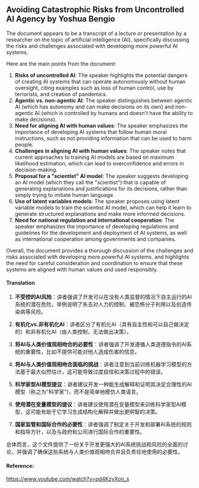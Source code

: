 ## Avoiding Catastrophic Risks from Uncontrolled AI Agency by Yoshua Bengio

The document appears to be a transcript of a lecture or presentation by a researcher on the topic of artificial intelligence (AI), specifically discussing the risks and challenges associated with developing more powerful AI systems.

Here are the main points from the document:

1. **Risks of uncontrolled AI**: The speaker highlights the potential dangers of creating AI systems that can operate autonomously without human oversight, citing examples such as loss of human control, use by terrorists, and creation of pandemics.
2. **Agentic vs. non-agentic AI**: The speaker distinguishes between agentic AI (which has autonomy and can make decisions on its own) and non-agentic AI (which is controlled by humans and doesn't have the ability to make decisions).
3. **Need for aligning AI with human values**: The speaker emphasizes the importance of developing AI systems that follow human moral instructions, such as not providing information that can be used to harm people.
4. **Challenges in aligning AI with human values**: The speaker notes that current approaches to training AI models are based on maximum likelihood estimation, which can lead to overconfidence and errors in decision-making.
5. **Proposal for a "scientist" AI model**: The speaker suggests developing an AI model (which they call the "scientist") that is capable of generating explanations and justifications for its decisions, rather than simply trying to imitate human language.
6. **Use of latent variables models**: The speaker proposes using latent variable models to train the scientist AI model, which can help it learn to generate structured explanations and make more informed decisions.
7. **Need for national regulation and international cooperation**: The speaker emphasizes the importance of developing regulations and guidelines for the development and deployment of AI systems, as well as international cooperation among governments and companies.

Overall, the document provides a thorough discussion of the challenges and risks associated with developing more powerful AI systems, and highlights the need for careful consideration and coordination to ensure that these systems are aligned with human values and used responsibly.

#### Translation 

<document>

1. **不受控的AI风险**：讲者强调了开发可以在没有人类监督的情况下自主运行的AI系统的潜在危险，举例说明了失去对人力的控制、被恐怖分子利用以及创造传染病等风险。

2. **有机化vs.非有机化AI**：讲者区分了有机化AI（具有自主性和可以自己做决定的）和非有机化AI（由人类控制，无法做出决策）。

3. **将AI与人类价值观相吻合的必要性**：讲者强调了开发遵循人类道德指令的AI系统的重要性，比如不提供可能对他人造成伤害的信息。

4. **将AI与人类价值观相吻合面临的挑战**：讲者注意到当前训练机器学习模型的方法基于最大似然估计，这可能导致过度自信和决策过程中的错误。

5. **科学家型AI模型提议**：讲者建议开发一种能生成解释和证明其决定合理性的AI模型（称之为"科学家")，而不是简单地模仿人类语言。

6. **使用潜在变量模型的提议**：讲者建议使用潜在变量模型来训练科学家型AI模型，这可能有助于它学习生成结构化解释并做出更明智的决策。

7. **国家监管和国际合作的必要性**：讲者强调了制定关于开发和部署AI系统的规则和指导方针，以及与政府和公司进行国际合作的重要性。

总体而言，这个文件提供了一份关于开发更强大的AI系统挑战和风险的全面的讨论，并强调了确保这些系统与人类价值观相吻合并且负责任地使用的必要性。</document>

#### Reference: 

https://www.youtube.com/watch?v=pd4KzyXon_s
